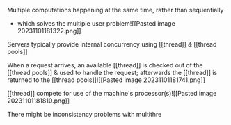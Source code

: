 Multiple computations happening at the same time, rather than sequentially
- which solves the multiple user problem![[Pasted image 20231101181322.png]]

Servers typically provide internal concurrency using [[thread]] & [[thread pools]]

When a request arrives, an available [[thread]] is checked out of the [[thread pools]] & used to handle the request; afterwards the [[thread]] is returned to the [[thread pools]]![[Pasted image 20231101181741.png]]

[[thread]] compete for use of the machine's processor(s)![[Pasted image 20231101181810.png]]

There might be inconsistency problems with multithre